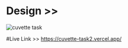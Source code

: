 # Design >> 
![cuvette task](https://github.com/user-attachments/assets/9937edc4-a0fb-42f5-9193-72bd7932ac45)

#Live Link >> https://cuvette-task2.vercel.app/
